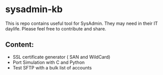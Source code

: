 # sysadmin-kb
This is repo contains useful tool for SysAdmin. They may need in their IT daylife.
Please feel free to contribute and share.

## Content:
* SSL certificate generator ( SAN and WildCard)
* Port Simulation with C and Python
* Test SFTP  with a bulk list of accounts


